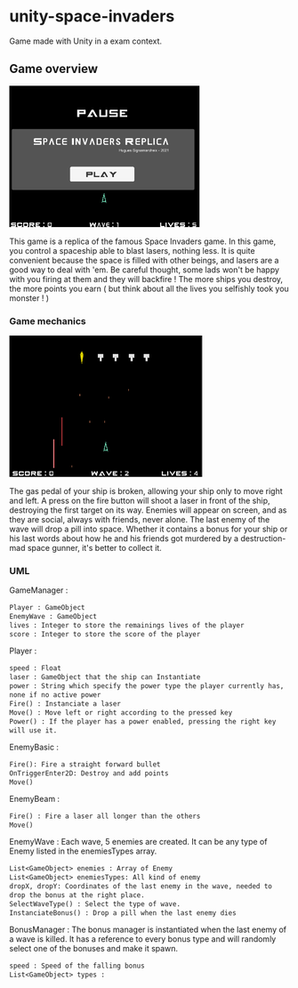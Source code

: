 # unity-space-invaders
Game made with Unity in a exam context.

## Game overview

![plot](./Pictures/home.png)


This game is a replica of the famous Space Invaders game.
In this game, you control a spaceship able to blast lasers, nothing less.
It is quite convenient because the space is filled with other beings, and lasers are a good way to deal with 'em.
Be careful thought, some lads won't be happy with you firing at them and they will backfire !
The more ships you destroy, the more points you earn ( but think about all the lives you selfishly took you monster ! )

### Game mechanics

![plot](./Pictures/game.png)

The gas pedal of your ship is broken, allowing your ship only to move right and left.
A press on the fire button will shoot a laser in front of the ship, destroying the first target on its way.
Enemies will appear on screen, and as they are social, always with friends, never alone.
The last enemy of the wave will drop a pill into space. Whether it contains a bonus for your ship or his last words about how he and his friends got murdered by a destruction-mad space gunner, it's better to collect it.

### UML

GameManager :

	Player : GameObject
	EnemyWave : GameObject
	lives : Integer to store the remainings lives of the player
	score : Integer to store the score of the player

Player :

	speed : Float
	laser : GameObject that the ship can Instantiate
	power : String which specify the power type the player currently has, none if no active power
	Fire() : Instanciate a laser
	Move() : Move left or right according to the pressed key
	Power() : If the player has a power enabled, pressing the right key will use it.



EnemyBasic :

	Fire(): Fire a straight forward bullet
	OnTriggerEnter2D: Destroy and add points
	Move()


EnemyBeam :

	Fire() : Fire a laser all longer than the others
	Move()


EnemyWave :
	Each wave, 5 enemies are created. It can be any type of Enemy listed in the enemiesTypes array.

	List<GameObject> enemies : Array of Enemy
	List<GameObject> enemiesTypes: All kind of enemy
	dropX, dropY: Coordinates of the last enemy in the wave, needed to drop the bonus at the right place.
	SelectWaveType() : Select the type of wave.
	InstanciateBonus() : Drop a pill when the last enemy dies



BonusManager :
The bonus manager is instantiated when the last enemy of a wave is killed. It has a reference to every bonus type and will randomly select one of the bonuses and make it spawn.

	speed : Speed of the falling bonus
	List<GameObject> types : 
	
